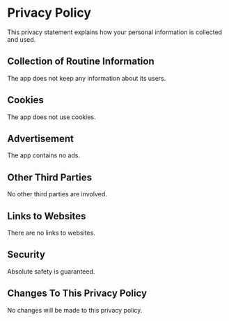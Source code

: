 # Privacy Policy

This privacy statement explains how your personal information is collected and used.


## Collection of Routine Information

The app does not keep any information about its users.


## Cookies

The app does not use cookies.


## Advertisement

The app contains no ads.


## Other Third Parties

No other third parties are involved.


## Links to Websites

There are no links to websites.


## Security

Absolute safety is guaranteed.


## Changes To This Privacy Policy

No changes will be made to this privacy policy.

